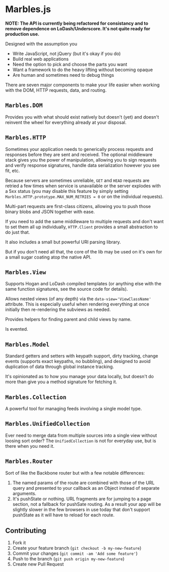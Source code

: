 # Marbles.js

**NOTE: The API is currently being refactored for consistancy and to remove dependence on LoDash/Underscore. It's not quite ready for production use.**

Designed with the assumption you

- Write JavaScript, not jQuery (but it's okay if you do)
- Build real web applications
- Need the option to pick and choose the parts you want
- Want a framework to do the heavy lifting without becoming opaque
- Are human and sometimes need to debug things

There are seven major components to make your life easier when working with the DOM, HTTP requests, data, and routing.

## `Marbles.DOM`

Provides you with what should exist natively but doesn't (yet) and doesn't reinvent the wheel for everything already at your disposal.

## `Marbles.HTTP`

Sometimes your application needs to generically process requests and responses before they are sent and received. The optional middleware stack gives you the power of manipulation, allowing you to sign requests and verify response signatures, handle data serialization however you see fit, etc.

Because servers are sometimes unreliable, `GET` and `HEAD` requests are retried a few times when service is unavailable or the server explodes with a 5xx status (you may disable this feature by simply setting `Marbles.HTTP.prototype.MAX_NUM_RETRIES = 0` or on the individual requests).

Multi-part requests are first-class citizens, allowing you to push those binary blobs and JSON together with ease.

If you need to add the same middleware to multiple requests and don't want to set them all up individually, `HTTP.Client` provides a small abstraction to do just that.

It also includes a small but powerful URI parsing library.

But if you don't need all that, the core of the lib may be used on it's own for a small sugar coating atop the native API.

## `Marbles.View`

Supports Hogan and LoDash compiled templates (or anything else with the same function signatures, see the source code for details).

Allows nested views (of any depth) via the `data-view='ViewClassName'` attribute. This is especially useful when rendering everything at once initially then re-rendering the subviews as needed.

Provides helpers for finding parent and child views by name.

Is evented.

## `Marbles.Model`

Standard getters and setters with keypath support, dirty tracking, change events (supports exact keypaths, no bubbling), and designed to avoid duplication of data through global instance tracking.

It's opinionated as to how you manage your data locally, but doesn't do more than give you a method signature for fetching it.

## `Marbles.Collection`

A powerful tool for managing feeds involving a single model type.

## `Marbles.UnifiedCollection`

Ever need to merge data from multiple sources into a single view without loosing sort order? The `UnifiedCollection` is not for everyday use, but is there when you need it.

## `Marbles.Router`

Sort of like the Backbone router but with a few notable differences:

1. The named params of the route are combined with those of the URL query and presented to your callback as an Object instead of separate arguments.
2. It's pushState or nothing. URL fragments are for jumping to a page section, not a fallback for pushSate routing. As a result your app will be slightly slower in the few browsers in use today that don't support pushState as it will have to reload for each route.

## Contributing

1. Fork it
2. Create your feature branch (`git checkout -b my-new-feature`)
3. Commit your changes (`git commit -am 'Add some feature'`)
4. Push to the branch (`git push origin my-new-feature`)
5. Create new Pull Request
